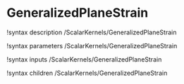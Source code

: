 <!-- MOOSE Documentation Stub: Remove this when content is added. -->

# GeneralizedPlaneStrain

!syntax description /ScalarKernels/GeneralizedPlaneStrain

!syntax parameters /ScalarKernels/GeneralizedPlaneStrain

!syntax inputs /ScalarKernels/GeneralizedPlaneStrain

!syntax children /ScalarKernels/GeneralizedPlaneStrain
